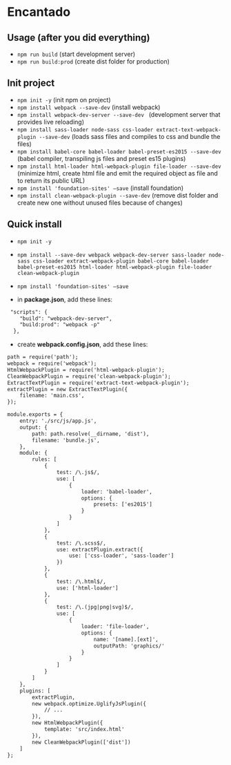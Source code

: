 # Encantado

## Usage (after you did everything)
- `npm run build` (start development server)
- `npm run build:prod` (create dist folder for production)

## Init project
- `npm init -y` (init npm on project)
- `npm install webpack --save-dev` (install webpack)  
- `npm install webpack-dev-server --save-dev ` (development server that provides live reloading)  
- `npm install sass-loader node-sass css-loader extract-text-webpack-plugin --save-dev` (loads sass files and compiles to css and bundle the files)
- `npm install babel-core babel-loader babel-preset-es2015 --save-dev` (babel compiler, transpiling js files and preset es15 plugins)
- `npm install html-loader html-webpack-plugin file-loader --save-dev` (minimize html, create html file and emit the required object as file and to return its public URL)
- `npm install 'foundation-sites' –save` (install foundation)
- `npm install clean-webpack-plugin --save-dev` (remove dist folder and create new one without unused files because of changes)



## Quick install
- `npm init -y`
- `npm install --save-dev webpack webpack-dev-server sass-loader node-sass css-loader extract-webpack-plugin babel-core babel-loader babel-preset-es2015 html-loader html-webpack-plugin file-loader clean-webpack-plugin`
- `npm install 'foundation-sites' –save`

- in **package.json**, add these lines:  
``` html
 "scripts": {
    "build": "webpack-dev-server",
    "build:prod": "webpack -p"
  },
```

- create **webpack.config.json**, add these lines:  
``` html
path = require('path');
webpack = require('webpack');
HtmlWebpackPlugin = require('html-webpack-plugin');
CleanWebpackPlugin = require('clean-webpack-plugin');
ExtractTextPlugin = require('extract-text-webpack-plugin');
extractPlugin = new ExtractTextPlugin({
    filename: 'main.css',
});

module.exports = {
    entry: './src/js/app.js', 
    output: {
        path: path.resolve(__dirname, 'dist'),
        filename: 'bundle.js',
    },
    module: {
        rules: [
            {
                test: /\.js$/,
                use: [
                    {
                        loader: 'babel-loader',
                        options: {
                            presets: ['es2015']
                        }
                    }
                ]
            },
            {
                test: /\.scss$/,
                use: extractPlugin.extract({
                    use: ['css-loader', 'sass-loader']
                })
            },
            {
                test: /\.html$/,
                use: ['html-loader']
            },
            {
                test: /\.(jpg|png|svg)$/,
                use: [
                    {
                        loader: 'file-loader', 
                        options: {
                            name: '[name].[ext]',
                            outputPath: 'graphics/'
                        }
                    }
                ]
            }
        ]
    },
    plugins: [
        extractPlugin,
        new webpack.optimize.UglifyJsPlugin({
            // ...
        }),
        new HtmlWebpackPlugin({
            template: 'src/index.html'
        }),
        new CleanWebpackPlugin(['dist'])
    ]
};
```
